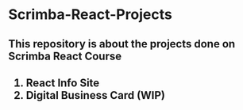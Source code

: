 # Scrimba-React-Projects
 
<h2>This repository is about the projects done on Scrimba React Course<h2>

<ol>
    <li>React Info Site
    <li>Digital Business Card (WIP)

<ol>
